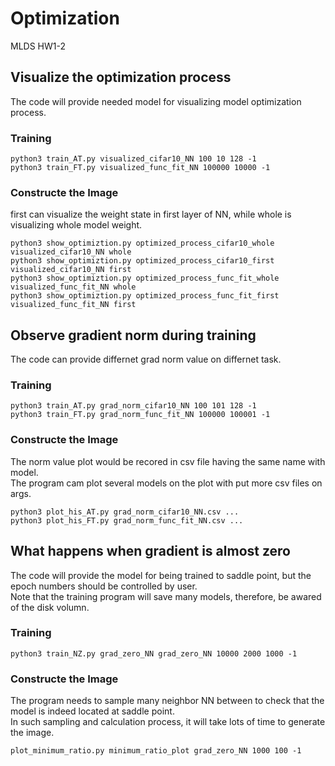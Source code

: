 # Optimization

MLDS HW1-2

## Visualize the optimization process

The code will provide needed model for visualizing model optimization process.

### Training

```
python3 train_AT.py visualized_cifar10_NN 100 10 128 -1
python3 train_FT.py visualized_func_fit_NN 100000 10000 -1
```

### Constructe the Image

first can visualize the weight state in first layer of NN, while whole is visualizing whole model weight.

```
python3 show_optimiztion.py optimized_process_cifar10_whole visualized_cifar10_NN whole
python3 show_optimiztion.py optimized_process_cifar10_first visualized_cifar10_NN first
python3 show_optimiztion.py optimized_process_func_fit_whole visualized_func_fit_NN whole
python3 show_optimiztion.py optimized_process_func_fit_first visualized_func_fit_NN first
```

## Observe gradient norm during training

The code can provide differnet grad norm value on differnet task.

### Training

```
python3 train_AT.py grad_norm_cifar10_NN 100 101 128 -1
python3 train_FT.py grad_norm_func_fit_NN 100000 100001 -1 
```

### Constructe the Image

The norm value plot would be recored in csv file having the same name with model. <br />
The program cam plot several models on the plot with put more csv files on args.

```
python3 plot_his_AT.py grad_norm_cifar10_NN.csv ...
python3 plot_his_FT.py grad_norm_func_fit_NN.csv ...
```

## What happens when gradient is almost zero

The code will provide the model for being trained to saddle point, but the epoch numbers should be controlled by user. <br />
Note that the training program will save many models, therefore, be awared of the disk volumn.

### Training

```
python3 train_NZ.py grad_zero_NN grad_zero_NN 10000 2000 1000 -1
```

### Constructe the Image

The program needs to sample many neighbor NN between to check that the model is indeed located at saddle point.  <br />
In such sampling and calculation process, it will take lots of time to generate the image.

```
plot_minimum_ratio.py minimum_ratio_plot grad_zero_NN 1000 100 -1
```
